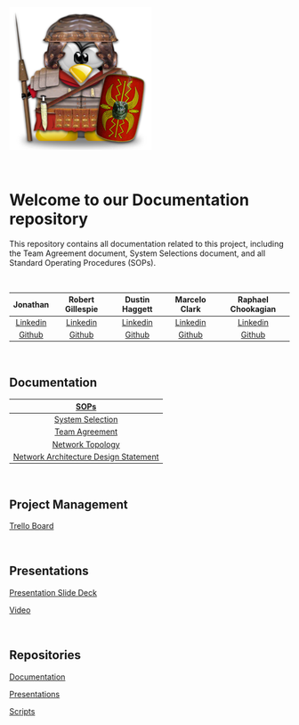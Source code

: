 ![Logo](./assets/SentryTux.png)

<br>

# Welcome to our Documentation repository

This repository contains all documentation related to this project,  including the Team Agreement document, System Selections document, and all Standard Operating Procedures (SOPs).

<br>

| Jonathan | Robert Gillespie | Dustin Haggett | Marcelo Clark | Raphael Chookagian |
|:----------------------:|:-----------------------:|:----------------------:|:----------------------:|:----------------------:|
| [Linkedin](https://www.linkedin.com/in/jon-mcmullin-cybersecurity//) | [Linkedin](https://www.linkedin.com/in/robert-gillespie-420918272//) | [Linkedin](http://linkedin.com/in/dustinhaggett/) | [Linkedin](http://www.linkedin.com/in/marcelotc) | [Linkedin](https://www.linkedin.com/in/raphaelchookagian/) |
| [Github](https://github.com/mcmullinj84) | [Github](https://github.com/Puyallup253) | [Github](https://github.com/dustinhaggett/) | [Github](https://github.com/mtc2434) | [Github](https://github.com/cesarderio) |

<br>

## Documentation

| [SOPs](./SOPs/) |
|:-----------------------:|
|  [System Selection](https://github.com/CloudSentrySystems/Documentation/blob/main/Team_Documents/System_Selection.md) |
| [Team Agreement](https://github.com/CloudSentrySystems/Documentation/blob/main/Team_Documents/Team_Agreement.md) |
| [Network Topology](https://github.com/CloudSentrySystems/Presentations) |
| [Network Architecture Design Statement](https://github.com/CloudSentrySystems/Documentation/blob/main/Team_Documents/Network%20Statement.md) |

<br>

## Project Management

[Trello Board]()

<br>

## Presentations

[Presentation Slide Deck]()

[Video]()

<br>

## Repositories

[Documentation](https://github.com/CloudSentrySystems/Documentation)

[Presentations](https://github.com/CloudSentrySystems/Presentations)

[Scripts](https://github.com/CloudSentrySystems/Scripts)
